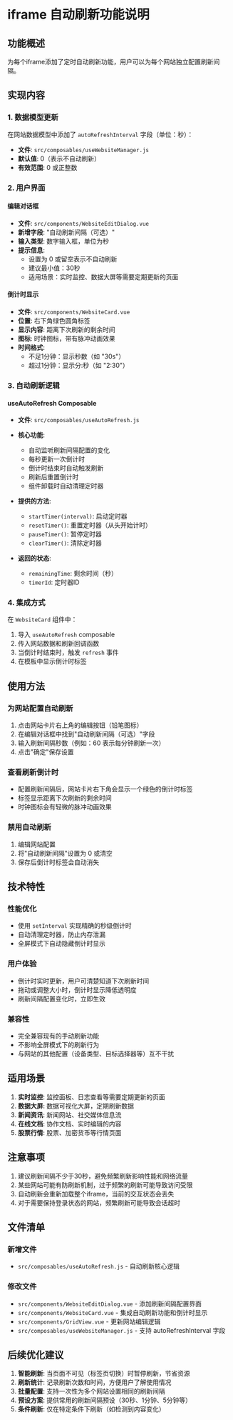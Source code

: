 # iframe 自动刷新功能说明

## 功能概述

为每个iframe添加了定时自动刷新功能，用户可以为每个网站独立配置刷新间隔。

## 实现内容

### 1. 数据模型更新

在网站数据模型中添加了 `autoRefreshInterval` 字段（单位：秒）：

- **文件**: `src/composables/useWebsiteManager.js`
- **默认值**: 0（表示不自动刷新）
- **有效范围**: 0 或正整数

### 2. 用户界面

#### 编辑对话框
- **文件**: `src/components/WebsiteEditDialog.vue`
- **新增字段**: "自动刷新间隔（可选）"
- **输入类型**: 数字输入框，单位为秒
- **提示信息**:
  - 设置为 0 或留空表示不自动刷新
  - 建议最小值：30秒
  - 适用场景：实时监控、数据大屏等需要定期更新的页面

#### 倒计时显示
- **文件**: `src/components/WebsiteCard.vue`
- **位置**: 右下角绿色圆角标签
- **显示内容**: 距离下次刷新的剩余时间
- **图标**: 时钟图标，带有脉冲动画效果
- **时间格式**:
  - 不足1分钟：显示秒数（如 "30s"）
  - 超过1分钟：显示分:秒（如 "2:30"）

### 3. 自动刷新逻辑

#### useAutoRefresh Composable
- **文件**: `src/composables/useAutoRefresh.js`
- **核心功能**:
  - 自动监听刷新间隔配置的变化
  - 每秒更新一次倒计时
  - 倒计时结束时自动触发刷新
  - 刷新后重置倒计时
  - 组件卸载时自动清理定时器

- **提供的方法**:
  - `startTimer(interval)`: 启动定时器
  - `resetTimer()`: 重置定时器（从头开始计时）
  - `pauseTimer()`: 暂停定时器
  - `clearTimer()`: 清除定时器

- **返回的状态**:
  - `remainingTime`: 剩余时间（秒）
  - `timerId`: 定时器ID

### 4. 集成方式

在 `WebsiteCard` 组件中：
1. 导入 `useAutoRefresh` composable
2. 传入网站数据和刷新回调函数
3. 当倒计时结束时，触发 `refresh` 事件
4. 在模板中显示倒计时标签

## 使用方法

### 为网站配置自动刷新

1. 点击网站卡片右上角的编辑按钮（铅笔图标）
2. 在编辑对话框中找到"自动刷新间隔（可选）"字段
3. 输入刷新间隔秒数（例如：60 表示每分钟刷新一次）
4. 点击"确定"保存设置

### 查看刷新倒计时

- 配置刷新间隔后，网站卡片右下角会显示一个绿色的倒计时标签
- 标签显示距离下次刷新的剩余时间
- 时钟图标会有轻微的脉冲动画效果

### 禁用自动刷新

1. 编辑网站配置
2. 将"自动刷新间隔"设置为 0 或清空
3. 保存后倒计时标签会自动消失

## 技术特性

### 性能优化
- 使用 `setInterval` 实现精确的秒级倒计时
- 自动清理定时器，防止内存泄漏
- 全屏模式下自动隐藏倒计时显示

### 用户体验
- 倒计时实时更新，用户可清楚知道下次刷新时间
- 拖动或调整大小时，倒计时显示降低透明度
- 刷新间隔配置变化时，立即生效

### 兼容性
- 完全兼容现有的手动刷新功能
- 不影响全屏模式下的刷新行为
- 与网站的其他配置（设备类型、目标选择器等）互不干扰

## 适用场景

1. **实时监控**: 监控面板、日志查看等需要定期更新的页面
2. **数据大屏**: 数据可视化大屏，定期刷新数据
3. **新闻资讯**: 新闻网站、社交媒体信息流
4. **在线文档**: 协作文档、实时编辑的内容
5. **股票行情**: 股票、加密货币等行情页面

## 注意事项

1. 建议刷新间隔不少于30秒，避免频繁刷新影响性能和网络流量
2. 某些网站可能有防刷新机制，过于频繁的刷新可能导致访问受限
3. 自动刷新会重新加载整个iframe，当前的交互状态会丢失
4. 对于需要保持登录状态的网站，频繁刷新可能导致会话超时

## 文件清单

### 新增文件
- `src/composables/useAutoRefresh.js` - 自动刷新核心逻辑

### 修改文件
- `src/components/WebsiteEditDialog.vue` - 添加刷新间隔配置界面
- `src/components/WebsiteCard.vue` - 集成自动刷新功能和倒计时显示
- `src/components/GridView.vue` - 更新网站编辑逻辑
- `src/composables/useWebsiteManager.js` - 支持 autoRefreshInterval 字段

## 后续优化建议

1. **智能刷新**: 当页面不可见（标签页切换）时暂停刷新，节省资源
2. **刷新统计**: 记录刷新次数和时间，方便用户了解使用情况
3. **批量配置**: 支持一次性为多个网站设置相同的刷新间隔
4. **预设方案**: 提供常用的刷新间隔预设（30秒、1分钟、5分钟等）
5. **条件刷新**: 仅在特定条件下刷新（如检测到内容变化）

